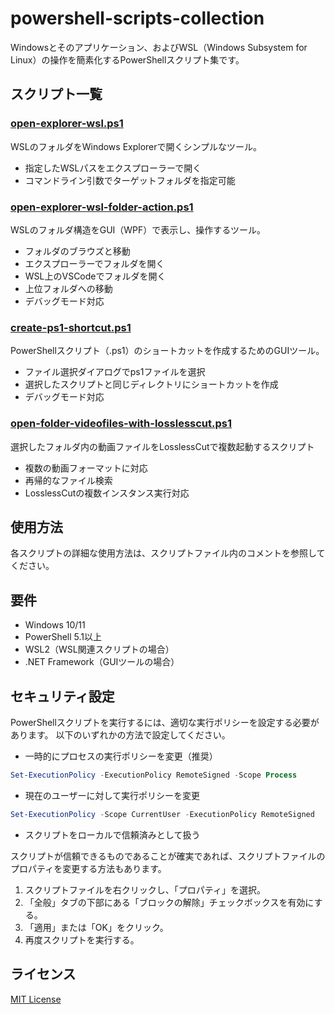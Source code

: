 # powershell-scripts-collection

Windowsとそのアプリケーション、およびWSL（Windows Subsystem for Linux）の操作を簡素化するPowerShellスクリプト集です。

## スクリプト一覧

### [open-explorer-wsl.ps1](./scripts/open-explorer-wsl.ps1)

WSLのフォルダをWindows Explorerで開くシンプルなツール。

- 指定したWSLパスをエクスプローラーで開く
- コマンドライン引数でターゲットフォルダを指定可能

### [open-explorer-wsl-folder-action.ps1](./scripts/open-explorer-wsl-folder-action.ps1)

WSLのフォルダ構造をGUI（WPF）で表示し、操作するツール。

- フォルダのブラウズと移動
- エクスプローラーでフォルダを開く
- WSL上のVSCodeでフォルダを開く
- 上位フォルダへの移動
- デバッグモード対応

### [create-ps1-shortcut.ps1](./scripts/create-ps1-shortcut.ps1)

PowerShellスクリプト（.ps1）のショートカットを作成するためのGUIツール。

- ファイル選択ダイアログでps1ファイルを選択
- 選択したスクリプトと同じディレクトリにショートカットを作成
- デバッグモード対応

### [open-folder-videofiles-with-losslesscut.ps1](./scripts/open-folder-videofiles-with-losslesscut.ps1)

選択したフォルダ内の動画ファイルをLosslessCutで複数起動するスクリプト

- 複数の動画フォーマットに対応
- 再帰的なファイル検索
- LosslessCutの複数インスタンス実行対応

## 使用方法

各スクリプトの詳細な使用方法は、スクリプトファイル内のコメントを参照してください。

## 要件

- Windows 10/11
- PowerShell 5.1以上
- WSL2（WSL関連スクリプトの場合）
- .NET Framework（GUIツールの場合）

## セキュリティ設定

PowerShellスクリプトを実行するには、適切な実行ポリシーを設定する必要があります。
以下のいずれかの方法で設定してください。

- 一時的にプロセスの実行ポリシーを変更（推奨）

```powershell
Set-ExecutionPolicy -ExecutionPolicy RemoteSigned -Scope Process
```

- 現在のユーザーに対して実行ポリシーを変更

```powershell
Set-ExecutionPolicy -Scope CurrentUser -ExecutionPolicy RemoteSigned
```

- スクリプトをローカルで信頼済みとして扱う

スクリプトが信頼できるものであることが確実であれば、スクリプトファイルのプロパティを変更する方法もあります。

1. スクリプトファイルを右クリックし、「プロパティ」を選択。
2. 「全般」タブの下部にある「ブロックの解除」チェックボックスを有効にする。
3. 「適用」または「OK」をクリック。
4. 再度スクリプトを実行する。

## ライセンス

[MIT License](./LICENSE)
